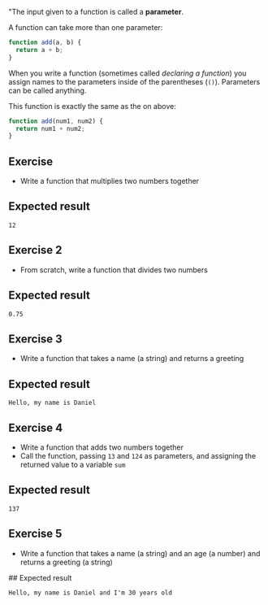"The input given to a function is called a **parameter**.

A function can take more than one parameter:

```js
function add(a, b) {
  return a + b;
}
```

When you write a function (sometimes called _declaring a function_) you assign names to the parameters inside of the parentheses (`()`). Parameters can be called anything.

This function is exactly the same as the on above:

```js
function add(num1, num2) {
  return num1 + num2;
}
```

## Exercise

- Write a function that multiplies two numbers together

## Expected result

```
12
```

## Exercise 2

- From scratch, write a function that divides two numbers

## Expected result

```
0.75
```

## Exercise 3

- Write a function that takes a name (a string) and returns a greeting

## Expected result

```
Hello, my name is Daniel
```

## Exercise 4

- Write a function that adds two numbers together
- Call the function, passing `13` and `124` as parameters, and assigning the returned value to a variable `sum`

## Expected result

```
137
```

## Exercise 5

- Write a function that takes a name (a string) and an age (a number) and returns a greeting (a string)

## Expected result

```
Hello, my name is Daniel and I'm 30 years old
```
